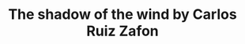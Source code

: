 ---
title: The shadow of the wind by Carlos Ruiz Zafon
tags: [Spain,Barcelona,⭐⭐⭐⭐⭐⭐⭐⭐☆☆ 8/10,Book Club]
---